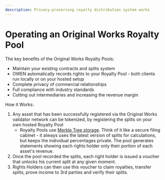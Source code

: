 ```yaml
---
description: Privacy-preserving royalty distribution system works
---
```


# Operating an Original Works Royalty Pool

The key benefits of the Original Works Royalty Pools:

* Maintain your existing contracts and splits system
* OWEN automatically records rights to your Royalty Pool - both clients run locally or on your hosted setup
* Complete privacy of commercial relationships
* Full compliance with industry standards
* Cutting out intermediaries and increasing the revenue margin&#x20;

How it Works:

1. Any asset that has been successfully registered via the Original Works validator network can be tokenized, by registering the splits on your own hosted Royalty Pool
   * Royalty Pools use [Merkle Tree storage](https://docs.alchemy.com/docs/merkle-trees-in-blockchains). Think of it  like a secure filing cabinet - it always uses the latest version of splits for calculations, but keeps the individual percentages private. The pool generates statements showing each rights holder only their portion of each asset's revenue.&#x20;
2. Once the pool recorded the splits, each right holder is issued a voucher that unlocks his current split at any given moment.
3. Rights Holders can then use this voucher to claim royalties, transfer splits, prove income to 3rd parties and verify their splits.

